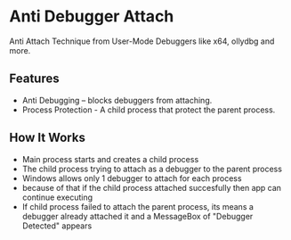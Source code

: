 # Anti Debugger Attach
Anti Attach Technique from User-Mode Debuggers like x64, ollydbg and more.

## Features
- Anti Debugging – blocks debuggers from attaching.
- Process Protection - A child process that protect the parent process.

## How It Works
- Main process starts and creates a child process
- The child process trying to attach as a debugger to the parent process
- Windows allows only 1 debugger to attach for each process
- because of that if the child process attached succesfully then app can continue executing 
- If child process failed to attach the parent process, its means a debugger already attached it and a MessageBox of "Debugger Detected" appears

